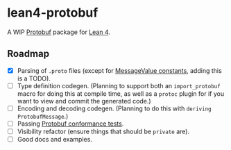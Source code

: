 # lean4-protobuf

A WIP [Protobuf](https://protobuf.dev/) package for [Lean 4](https://lean-lang.org/).

## Roadmap

- [x] Parsing of `.proto` files (except for [MessageValue constants](https://protobuf.dev/reference/protobuf/proto3-spec/#constant), adding this is a TODO).
- [ ] Type definition codegen. (Planning to support both an `import_protobuf` macro for doing this at compile time, as well as a `protoc` plugin for if you want to view and commit the generated code.)
- [ ] Encoding and decoding codegen. (Planning to do this with `deriving ProtobufMessage`.)
- [ ] Passing [Protobuf conformance tests](https://github.com/protocolbuffers/protobuf/tree/main/conformance).
- [ ] Visibility refactor (ensure things that should be `private` are).
- [ ] Good docs and examples.
